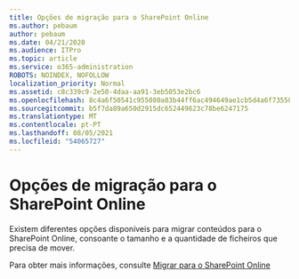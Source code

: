 ```yaml
---
title: Opções de migração para o SharePoint Online
ms.author: pebaum
author: pebaum
ms.date: 04/21/2020
ms.audience: ITPro
ms.topic: article
ms.service: o365-administration
ROBOTS: NOINDEX, NOFOLLOW
localization_priority: Normal
ms.assetid: c8c339c9-2e50-4daa-aa91-3eb5053e2bc6
ms.openlocfilehash: 8c4a6f50541c955080a83b44ff6ac494649ae1cb5d4a6f735584bcc769be61ec
ms.sourcegitcommit: b5f7da89a650d2915dc652449623c78be6247175
ms.translationtype: MT
ms.contentlocale: pt-PT
ms.lasthandoff: 08/05/2021
ms.locfileid: "54065727"
---
```

# <a name="migrate-options-to-sharepoint-online"></a>Opções de migração para o SharePoint Online

Existem diferentes opções disponíveis para migrar conteúdos para o SharePoint Online, consoante o tamanho e a quantidade de ficheiros que precisa de mover.
  
Para obter mais informações, consulte [Migrar para o SharePoint Online](https://go.microsoft.com/fwlink/?linkid-2022029)
  


